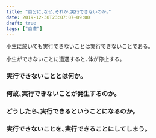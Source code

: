 ```yaml
---
title: "自分に､なぜ､それが､実行できないのか｡"
date: 2019-12-30T23:07:07+09:00
draft: true
tags: ["自虐"]
---
```



小生に於いても実行できないことは実行できないことである｡

小生ができないことに遭遇すると､体が停止する｡


### 実行できないこととは何か｡


### 何故､実行できないことが発生するのか｡


### どうしたら､実行できるということになるのか｡


### 実行できないことを､実行できることにしてしまう｡